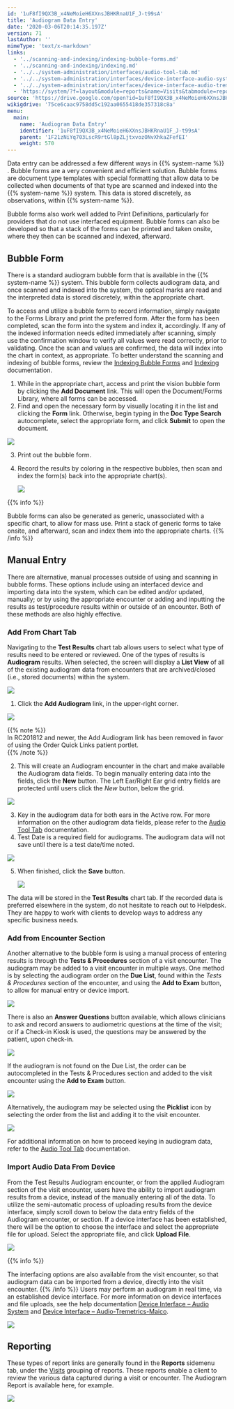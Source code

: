 ```yaml
---
id: '1uF8fI9QX3B_x4NeMoieH6XXnsJBHKRnaU1F_J-t99sA'
title: 'Audiogram Data Entry'
date: '2020-03-06T20:14:35.197Z'
version: 71
lastAuthor: ''
mimeType: 'text/x-markdown'
links:
  - '../scanning-and-indexing/indexing-bubble-forms.md'
  - '../scanning-and-indexing/indexing.md'
  - '../../system-administration/interfaces/audio-tool-tab.md'
  - '../../system-administration/interfaces/device-interface-audio-system.md'
  - '../../system-administration/interfaces/device-interface-audio-tremetrics-maico.md'
  - 'https://system/?f=layout&module=reports&name=Visits&tabmodule=reports&t=Visits&tabmodule=reports&tabselect=Visits'
source: 'https://drive.google.com/open?id=1uF8fI9QX3B_x4NeMoieH6XXnsJBHKRnaU1F_J-t99sA'
wikigdrive: '75ce6caac9758dd5c192aa0655418de357318c8a'
menu:
  main:
    name: 'Audiogram Data Entry'
    identifier: '1uF8fI9QX3B_x4NeMoieH6XXnsJBHKRnaU1F_J-t99sA'
    parent: '1F21zNiYq703LscR9rtGl8pZLjtxvozONvXhkaZFefEI'
    weight: 570
---
```

Data entry can be addressed a few different ways in {{% system-name %}} . Bubble forms are a very convenient and efficient solution. Bubble forms are document type templates with special formatting that allow data to be collected when documents of that type are scanned and indexed into the {{% system-name %}} system. This data is stored discretely, as observations, within {{% system-name %}}.

Bubble forms also work well added to Print Definitions, particularly for providers that do not use interfaced equipment. Bubble forms can also be developed so that a stack of the forms can be printed and taken onsite, where they then can be scanned and indexed, afterward.
  
## Bubble Form  
  
There is a standard audiogram bubble form that is available in the {{% system-name %}} system. This bubble form collects audiogram data, and once scanned and indexed into the system, the optical marks are read and the interpreted data is stored discretely, within the appropriate chart.

To access and utilize a bubble form to record information, simply navigate to the Forms Library and print the preferred form. After the form has been completed, scan the form into the system and index it, accordingly. If any of the indexed information needs edited immediately after scanning, simply use the confirmation window to verify all values were read correctly, prior to validating. Once the scan and values are confirmed, the data will index into the chart in context, as appropriate. To better understand the scanning and indexing of bubble forms, review the [Indexing Bubble Forms](../scanning-and-indexing/indexing-bubble-forms.md) and [Indexing](../scanning-and-indexing/indexing.md) documentation.
1. While in the appropriate chart, access and print the vision bubble form by clicking the <strong>Add Document</strong> link. This will open the Document/Forms Library, where all forms can be accessed.
2. Find and open the necessary form by visually locating it in the list and clicking the <strong>Form</strong> link. Otherwise, begin typing in the <strong>Doc Type Search</strong> autocomplete, select the appropriate form, and click <strong>Submit</strong> to open the document.
  
![](../audiogram-data-entry.assets/3ccbe73dd79d0d0eb7bfa330b4cfade6.png)  

3. Print out the bubble form.
4. Record the results by coloring in the respective bubbles, then scan and index the form(s) back into the appropriate chart(s).

   <img src="../audiogram-data-entry.assets/96ef6999eb9caae450f1a81a5a1a0c54.png" />



{{% info %}}

Bubble forms can also be generated as generic, unassociated with a specific chart, to allow for mass use. Print a stack of generic forms to take onsite, and afterward, scan and index them into the appropriate charts.
{{% /info %}}
  
## Manual Entry  

There are alternative, manual processes outside of using and scanning in bubble forms. These options include using an interfaced device and importing data into the system, which can be edited and/or updated, manually; or by using the appropriate encounter or adding and inputting the results as test/procedure results within or outside of an encounter. Both of these methods are also highly effective.
  
### Add From Chart Tab  

Navigating to the **Test Results** chart tab allows users to select what type of results need to be entered or reviewed. One of the types of results is **Audiogram** results. When selected, the screen will display a **List View** of all of the existing audiogram data from encounters that are archived/closed (i.e., stored documents) within the system.
  
![](../audiogram-data-entry.assets/a2fc520e75370064ed0cd528e5e533b6.png)  

1. Click the <strong>Add Audiogram</strong> link, in the upper-right corner.
  
![](../audiogram-data-entry.assets/fb15c0ee7519fb50705e7ec9f14df8c8.png)  

  
{{% note %}}  
In RC201812 and newer, the Add Audiogram link has been removed in favor of using the Order Quick Links patient portlet.  
{{% /note %}}

2. This will create an Audiogram encounter in the chart and make available the Audiogram data fields. To begin manually entering data into the fields, click the <strong>New</strong> button. The Left Ear/Right Ear grid entry fields are protected until users click the <em>New</em> button, below the grid.
  
![](../audiogram-data-entry.assets/60b612b692378c08d8d5058361c0849d.png)  

3. Key in the audiogram data for both ears in the Active row. For more information on the other audiogram data fields, please refer to the [Audio Tool Tab](../../system-administration/interfaces/audio-tool-tab.md) documentation.
4. Test Date is a required field for audiograms. The audiogram data will not save until there is a test date/time noted.
  
![](../audiogram-data-entry.assets/50c6eddba614a30ad5b1e564109beafb.png)  

5. When finished, click the <strong>Save</strong> button.



   <img src="../audiogram-data-entry.assets/6df077e6afe29d9e7a339d0d1a639041.png" />  

The data will be stored in the **Test Results** chart tab. If the recorded data is preferred elsewhere in the system, do not hesitate to reach out to Helpdesk. They are happy to work with clients to develop ways to address any specific business needs.
  
### Add from Encounter Section  

Another alternative to the bubble form is using a manual process of entering results is through the **Tests & Procedures** section of a visit encounter.
The audiogram may be added to a visit encounter in multiple ways. One method is by selecting the audiogram order on the **Due List**, found within the *Tests & Procedures* section of the encounter, and using the **Add to Exam** button, to allow for manual entry or device import.
  
![](../audiogram-data-entry.assets/51677f951a845f9486a08cad15587f32.png)  

There is also an **Answer Questions** button available, which allows clinicians to ask and record answers to audiometric questions at the time of the visit; or if a Check-in Kiosk is used, the questions may be answered by the patient, upon check-in.
  
![](../audiogram-data-entry.assets/30ab5e05d901bbbcaac044afe48d15b7.png)  

If the audiogram is not found on the Due List, the order can be autocompleted in the Tests & Procedures section and added to the visit encounter using the **Add to Exam** button.
  
![](../audiogram-data-entry.assets/18e56e7cd3345aaec480f6aa108579c4.png)  

Alternatively, the audiogram may be selected using the **Picklist** icon by selecting the order from the list and adding it to the visit encounter.
  
![](../audiogram-data-entry.assets/d8c377dcce5f8eb5a9cca14cfc5df47c.png)  

For additional information on how to proceed keying in audiogram data, refer to the [Audio Tool Tab](../../system-administration/interfaces/audio-tool-tab.md) documentation.
  
### Import Audio Data From Device  

From the Test Results Audiogram encounter, or from the applied Audiogram section of the visit encounter, users have the ability to import audiogram results from a device, instead of the manually entering all of the data. To utilize the semi-automatic process of uploading results from the device interface, simply scroll down to below the data entry fields of the Audiogram encounter, or section. If a device interface has been established, there will be the option to choose the interface and select the appropriate file for upload. Select the appropriate file, and click **Upload File**.
  
![](../audiogram-data-entry.assets/3041ac10f25ac740250150c978e88f9f.png)  

{{% info %}}

The interfacing options are also available from the visit encounter, so that audiogram data can be imported from a device, directly into the visit encounter.
{{% /info %}}
Users may perform an audiogram in real time, via an established device interface. For more information on device interfaces and file uploads, see the help documentation [Device Interface – Audio System](../../system-administration/interfaces/device-interface-audio-system.md) and [Device Interface – Audio-Tremetrics-Maico](../../system-administration/interfaces/device-interface-audio-tremetrics-maico.md).
  
![](../audiogram-data-entry.assets/a42d9a2d582594acd80e6419233bef66.png)  

  
## Reporting  

These types of report links are generally found in the **Reports** sidemenu tab, under the [Visits](https://system/?f=layout&module=reports&name=Visits&tabmodule=reports&t=Visits&tabmodule=reports&tabselect=Visits) grouping of reports. These reports enable a client to review the various data captured during a visit or encounter. The Audiogram Report is available here, for example.
  
![](../audiogram-data-entry.assets/f1c053f26407df4450abbf2c165944ec.png)  

